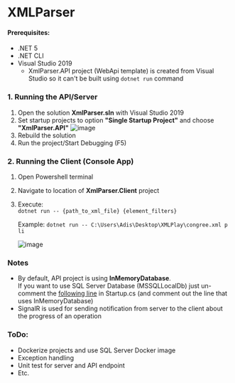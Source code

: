 # XMLParser

#### Prerequisites:
* .NET 5
* .NET CLI
* Visual Studio 2019 
  * XmlParser.API project (WebApi template) is created from Visual Studio so it can't be built using `dotnet run` command

### 1. Running the API/Server
1. Open the solution **XmlParser.sln** with Visual Studio 2019
2. Set startup projects to option **"Single Startup Project"** and choose **"XmlParser.API"**
![image](https://user-images.githubusercontent.com/20841289/121815313-170f0680-cc76-11eb-8ae7-a12c46869992.png)
3. Rebuild the solution
4. Run the project/Start Debugging (F5)

### 2. Running the Client (Console App)
1. Open Powershell terminal
2. Navigate to location of **XmlParser.Client** project
3. Execute:\
   `dotnet run -- {path_to_xml_file} {element_filters}`
   
   Example: `dotnet run -- C:\Users\Adis\Desktop\XMLPlay\congree.xml p li`
       
   ![image](https://user-images.githubusercontent.com/20841289/121815663-e16b1d00-cc77-11eb-92c3-1b6973b583e5.png)


### Notes
  - By default, API project is using **InMemoryDatabase**.  
  If you want to use SQL Server Database (MSSQLLocalDb) just un-comment the [following line](https://github.com/adis-abazovic/xmlparser/blob/30fa54dca5ee09d12d92044a5c80186cd6eaa866/XmlParser/XmlParser.API/Startup.cs#L34 ) in Startup.cs
  (and comment out the line that uses InMemoryDatabase)
  - SignalR is used for sending notification from server to the client about the progress of an operation

### ToDo:
 - Dockerize projects and use SQL Server Docker image
 - Exception handling
 - Unit test for server and API endpoint
 - Etc.
